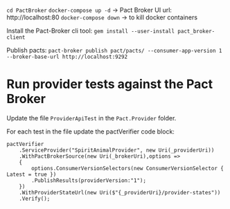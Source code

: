 `cd PactBroker`
`docker-compose up -d`
-> Pact Broker UI url: http://localhost:80 
`docker-compose down` -> to kill docker containers

Install the Pact-Broker cli tool: `gem install --user-install pact_broker-client`

Publish pacts: `pact-broker publish pact/pacts/ --consumer-app-version 1 --broker-base-url http://localhost:9292`

# Run provider tests against the Pact Broker

Update the file `ProviderApiTest` in the `Pact.Provider` folder. 

For each test in the file update the pactVerifier code block:
```
pactVerifier
    .ServiceProvider("SpiritAnimalProvider", new Uri(_providerUri))
    .WithPactBrokerSource(new Uri(_brokerUri),options =>
    {
        options.ConsumerVersionSelectors(new ConsumerVersionSelector { Latest = true })
        .PublishResults(providerVersion:"1");
    })
    .WithProviderStateUrl(new Uri($"{_providerUri}/provider-states"))
    .Verify();
```

